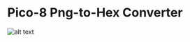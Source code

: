 # Pico-8 Png-to-Hex Converter
![alt text](https://raw.githubusercontent.com/bretlinne/Linne-Dev-Prod/blob/master/resources/pico8.png)
